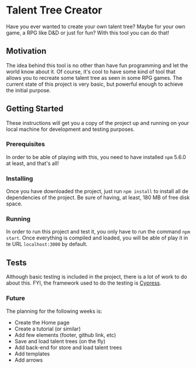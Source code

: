 # Talent Tree Creator
Have you ever wanted to create your own talent tree? Maybe for your own game, a RPG like D&D or just for fun? With this tool you can do that!
## Motivation
The idea behind this tool is no other than have fun programming and let the world know about it. Of course, it's cool to have some kind of tool that allows you to recreate some talent tree as seen in some RPG games. The current state of this project is very basic, but powerful enough to achieve the initial purpose.
## Getting Started
These instructions will get you a copy of the project up and running on your local machine for development and testing purposes.
### Prerequisites
In order to be able of playing with this, you need to have installed `npm` 5.6.0 at least, and that's all!
### Installing
Once you have downloaded the project, just run `npm install` to install all de dependencies of the project. Be sure of having, at least, 180 MB of free disk space.
### Running
In order to run this project and test it, you only have to run the command `npm start`. Once everything is compiled and loaded, you will be able of play it in te URL `localhost:3000` by default.
## Tests
Although basic testing is included in the project, there is a lot of work to do about this. FYI, the framework used to do the testing is [Cypress](https://www.cypress.io/).
### Future
The planning for the following weeks is:
* Create the Home page
* Create a tutorial (or similar)
* Add few elements (footer, github link, etc)
* Save and load talent trees (on the fly)
* Add back-end for store and load talent trees
* Add templates
* Add arrows